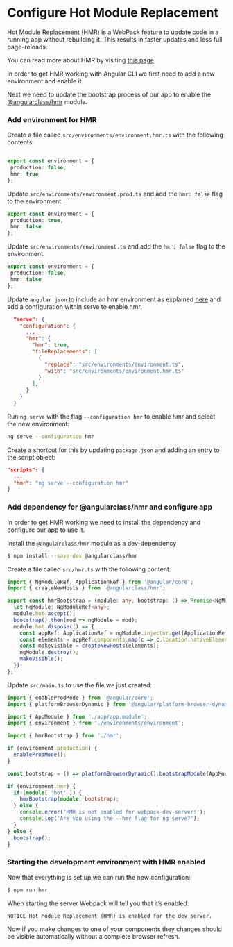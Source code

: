 # Configure Hot Module Replacement

Hot Module Replacement (HMR) is a WebPack feature to update code in a running app without rebuilding it.
This results in faster updates and less full page-reloads.

You can read more about HMR by visiting [this page](https://webpack.js.org/guides/hot-module-replacement).

In order to get HMR working with Angular CLI we first need to add a new environment and enable it.

Next we need to update the bootstrap process of our app to enable the
[@angularclass/hmr](https://github.com/AngularClass/angular-hmr) module.

### Add environment for HMR

Create a file called `src/environments/environment.hmr.ts` with the following contents:

```typescript

export const environment = {
 production: false,
 hmr: true
};
```

Update `src/environments/environment.prod.ts` and add the `hmr: false` flag to the environment:

```typescript
export const environment = {
 production: true,
 hmr: false
};
```

Update `src/environments/environment.ts` and add the `hmr: false` flag to the environment:

```typescript
export const environment = {
 production: false,
 hmr: false
};
```


Update `angular.json` to include an hmr environment as explained [here](./application-environments) and add a configuration within serve to enable hmr.

```json
  "serve": {
    "configuration": {
      ...
      "hmr": {
        "hmr": true,
        "fileReplacements": [
          {
            "replace": "src/environments/environment.ts",
            "with": "src/environments/environment.hmr.ts"
          }
        ],
      }
    }
  }
```

Run `ng serve` with the flag `--configuration hmr` to enable hmr and select the new environment:

```bash
ng serve --configuration hmr
```

Create a shortcut for this by updating  `package.json` and adding an entry to the script object:

```json
"scripts": {
  ...
  "hmr": "ng serve --configuration hmr"
}
```


### Add dependency for @angularclass/hmr and configure app

In order to get HMR working we need to install the dependency and configure our app to use it.


Install the `@angularclass/hmr` module as a dev-dependency

```bash
$ npm install --save-dev @angularclass/hmr
```


Create a file called `src/hmr.ts` with the following content:

```typescript
import { NgModuleRef, ApplicationRef } from '@angular/core';
import { createNewHosts } from '@angularclass/hmr';

export const hmrBootstrap = (module: any, bootstrap: () => Promise<NgModuleRef<any>>) => {
  let ngModule: NgModuleRef<any>;
  module.hot.accept();
  bootstrap().then(mod => ngModule = mod);
  module.hot.dispose(() => {
    const appRef: ApplicationRef = ngModule.injector.get(ApplicationRef);
    const elements = appRef.components.map(c => c.location.nativeElement);
    const makeVisible = createNewHosts(elements);
    ngModule.destroy();
    makeVisible();
  });
};
```


Update `src/main.ts` to use the file we just created:

```typescript
import { enableProdMode } from '@angular/core';
import { platformBrowserDynamic } from '@angular/platform-browser-dynamic';

import { AppModule } from './app/app.module';
import { environment } from './environments/environment';

import { hmrBootstrap } from './hmr';

if (environment.production) {
  enableProdMode();
}

const bootstrap = () => platformBrowserDynamic().bootstrapModule(AppModule);

if (environment.hmr) {
  if (module[ 'hot' ]) {
    hmrBootstrap(module, bootstrap);
  } else {
    console.error('HMR is not enabled for webpack-dev-server!');
    console.log('Are you using the --hmr flag for ng serve?');
  }
} else {
  bootstrap();
}
```


### Starting the development environment with HMR enabled

Now that everything is set up we can run the new configuration:

```bash
$ npm run hmr
```

When starting the server Webpack will tell you that it’s enabled:


    NOTICE Hot Module Replacement (HMR) is enabled for the dev server.


Now if you make changes to one of your components they changes should be visible automatically without a complete browser refresh.


